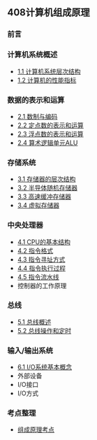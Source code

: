 ## 408计算机组成原理

### 前言

### 计算机系统概述

* [1.1 计算机系统层次结构](1.1计算机系统层次结构.md)
* [1.2 计算机的性能指标](1.2计算机的性能指标.md)

### 数据的表示和运算

* [2.1 数制与编码](2.1数制与编码.md)
* [2.2 定点数的表示和运算](2.2定点数的表示和运算.md)
* [2.3 浮点数的表示和运算](2.3浮点数的表示和运算.md)
* [2.4 算术逻辑单元ALU](2.4算术逻辑单元ALU.md)

### 存储系统

* [3.1 存储器的层次结构](3.1存储器的层次结构.md)
* [3.2 半导体随机存储器](3.2半导体随机存储器.md)
* [3.3 高速缓冲存储器](3.3高速缓冲存储器.md)
* [3.4 虚拟存储器](3.4虚拟存储器.md)

### 中央处理器

* [4.1 CPU的基本结构](4.1CPU的基本结构.md)
* [4.2 指令格式](4.2指令格式.md)
* [4.3 指令寻址方式](4.3指令寻址方式.md)
* [4.4 指令执行过程](4.4指令执行过程.md)
* [4.5 指令流水线](4.5指令流水线.md)
* 控制器的工作原理

### 总线

* [5.1 总线概述](5.1总线概述.md)
* [5.2 总线操作和定时](5.2总线操作和定时.md)

### 输入/输出系统

* [6.1 I/O系统基本概念](6.1IO系统基本概念.md)
* 外部设备
* I/O接口
* I/O方式

### 考点整理

* [组成原理考点](组成原理考点.md)

